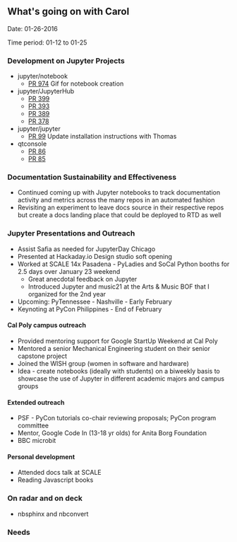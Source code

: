 ## What's going on with Carol
Date: 01-26-2016

Time period: 01-12 to 01-25

### Development on Jupyter Projects

- jupyter/notebook
  - [PR 974](https://github.com/jupyter/notebook/pull/974) Gif for notebook creation
- jupyter/JupyterHub
  - [PR 399](https://github.com/jupyter/jupyterhub/pull/399)
  - [PR 393](https://github.com/jupyter/jupyterhub/pull/393)
  - [PR 389](https://github.com/jupyter/jupyterhub/pull/389)
  - [PR 378](https://github.com/jupyter/jupyterhub/pull/378)
- jupyter/jupyter
  - [PR 99](https://github.com/jupyter/jupyter/pull/99) Update installation instructions with Thomas
- qtconsole
  - [PR 86](https://github.com/jupyter/qtconsole/pull/86)
  - [PR 85](https://github.com/jupyter/qtconsole/pull/85)

### Documentation Sustainability and Effectiveness
- Continued coming up with Jupyter notebooks to track documentation activity and metrics across the many repos in an automated fashion
- Revisiting an experiment to leave docs source in their respective repos but create a docs landing place that could be deployed to RTD as well

### Jupyter Presentations and Outreach
* Assist Safia as needed for JupyterDay Chicago
* Presented at Hackaday.io Design studio soft opening
* Worked at SCALE 14x Pasadena - PyLadies and SoCal Python booths for 2.5 days over January 23 weekend
    - Great anecdotal feedback on Jupyter
    - Introduced Jupyter and music21 at the Arts & Music BOF that I organized for the 2nd year
* Upcoming: PyTennessee - Nashville - Early February
* Keynoting at PyCon Philippines - End of February

#### Cal Poly campus outreach
* Provided mentoring support for Google StartUp Weekend at Cal Poly
* Mentored a senior Mechanical Engineering student on their senior capstone project
* Joined the WISH group (women in software and hardware)
* Idea - create notebooks (ideally with students) on a biweekly basis to showcase the
  use of Jupyter in different academic majors and campus groups

#### Extended outreach
* PSF - PyCon tutorials co-chair reviewing proposals; PyCon program committee
* Mentor, Google Code In (13-18 yr olds) for Anita Borg Foundation
* BBC microbit

#### Personal development
* Attended docs talk at SCALE
* Reading Javascript books

### On radar and on deck
* nbsphinx and nbconvert

### Needs
